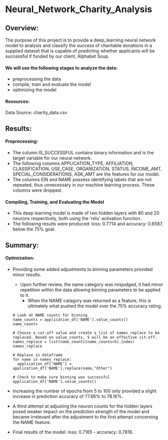 # Neural_Network_Charity_Analysis

## Overview:
The purpose of this project is to provide a deep_learning neural network model to analysis and classify the success of charitable donations in a supplied dataset that is capable of predicting whether applicants will be successful if funded by our client, Alphabet Soup.

#### We will use the following stages to analyze the data:
- preprocessing the data
- compile, train and evaluate the model
- optimizing the model

#### Resources:
Data Source: charity_data.csv

## Results:

#### Preprocessing:
- The column IS_SUCCESSFUL contains binary information and is the target variable for our neural network.
- The following columns APPLICATION_TYPE, AFFILIATION, CLASSIFICATION, USE_CASE, ORGANIZATION, STATUS, INCOME_AMT, SPECIAL_CONSIDERATIONS, ASK_AMT are the features for our model.
- The columns EIN  and NAME possess identifying labels that are not repeated, thus unnecessary in our machine learning process. These columns were dropped.

#### Compiling, Training, and Evaluating the Model
- This deep learning model is made of two hidden layers with 80 and 20 neurons respectively, both using the 'relu' activation function.
- The following results were produced: loss: 0.7714 and accuracy: 0.6587, below the 75% goal.

## Summary:

#### Optimization:
- Providing some added adjustments to binning parameters provided minor results.
  - Upon further review, the name category was misjudged, it had minor repetition within the data allowing binning parameters to be applied to it.
    - When the NAME catagory was returned as a feature, this is ultimately what pushed the model over the 75% accuracy rating.
  
  ```
  # Look at NAME counts for binning
  name_counts = application_df['NAME'].value_counts()
  name_counts
  
  # Choose a cut-off value and create a list of names_replace to be replaced. Based on value_counts, 5 will be an effective cit-off.
  names_replace = list(name_counts[name_counts<5].index)
  names_replace

  # Replace in dataframe
  for name in names_replace:
    application_df['NAME'] = application_df['NAME'].replace(name,"Other")

  # Check to make sure binning was successful
  application_df['NAME'].value_counts()
  ```

- Increasing the number of epochs from 5 to 100 only provided a slight increase in prediction accuracy of 77.66% to 78.16%.
- A third attempt at adjusting the neuron counts for the hidden layers posed weaker impact on the prediction strength of the model and became irrelevant after the adjustment to the first attempt concerning the NAME feature.
- Final results of the model: loss: 0.7165 - accuracy: 0.7816.
